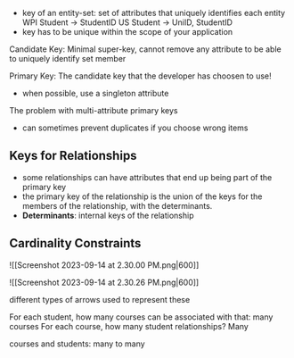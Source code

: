 - key of an entity-set: set of attributes that uniquely identifies each entity
WPI Student -> StudentID
US Student -> UniID, StudentID
- key has to be unique within the scope of your application

Candidate Key: Minimal super-key, cannot remove any attribute to be able to uniquely identify set member

Primary Key: The candidate key that the developer has choosen to use!
- when possible, use a singleton attribute

The problem with multi-attribute primary keys
- can sometimes prevent duplicates if you choose wrong items

## Keys for Relationships
- some relationships can have attributes that end up being part of the primary key
- the primary key of the relationship is the union of the keys for the members of the relationship, with the determinants.
- **Determinants**: internal keys of the relationship

## Cardinality Constraints
![[Screenshot 2023-09-14 at 2.30.00 PM.png|600]]

![[Screenshot 2023-09-14 at 2.30.26 PM.png|600]]

different types of arrows used to represent these

For each student, how many courses can be associated with that: many courses
For each course, how many student relationships? Many

courses and students: many to many